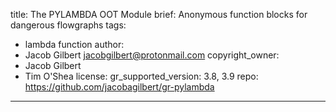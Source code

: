 title: The PYLAMBDA OOT Module
brief: Anonymous function blocks for dangerous flowgraphs
tags:
  - lambda function
author:
  - Jacob Gilbert <jacobgilbert@protonmail.com>
copyright_owner:
  - Jacob Gilbert
  - Tim O'Shea
license:
gr_supported_version: 3.8, 3.9
repo: https://github.com/jacobagilbert/gr-pylambda
---
